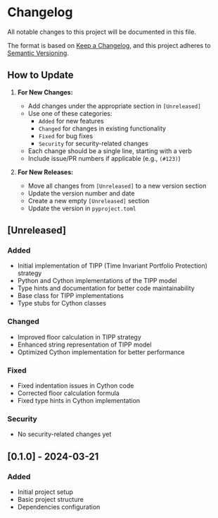 # Changelog

All notable changes to this project will be documented in this file.

The format is based on [Keep a Changelog](https://keepachangelog.com/en/1.0.0/),
and this project adheres to [Semantic Versioning](https://semver.org/spec/v2.0.0.html).

## How to Update

1. **For New Changes:**
   - Add changes under the appropriate section in `[Unreleased]`
   - Use one of these categories:
     - `Added` for new features
     - `Changed` for changes in existing functionality
     - `Fixed` for bug fixes
     - `Security` for security-related changes
   - Each change should be a single line, starting with a verb
   - Include issue/PR numbers if applicable (e.g., `(#123)`)

2. **For New Releases:**
   - Move all changes from `[Unreleased]` to a new version section
   - Update the version number and date
   - Create a new empty `[Unreleased]` section
   - Update the version in `pyproject.toml`

## [Unreleased]

### Added
- Initial implementation of TIPP (Time Invariant Portfolio Protection) strategy
- Python and Cython implementations of the TIPP model
- Type hints and documentation for better code maintainability
- Base class for TIPP implementations
- Type stubs for Cython classes

### Changed
- Improved floor calculation in TIPP strategy
- Enhanced string representation of TIPP model
- Optimized Cython implementation for better performance

### Fixed
- Fixed indentation issues in Cython code
- Corrected floor calculation formula
- Fixed type hints in Cython implementation

### Security
- No security-related changes yet

## [0.1.0] - 2024-03-21

### Added
- Initial project setup
- Basic project structure
- Dependencies configuration 